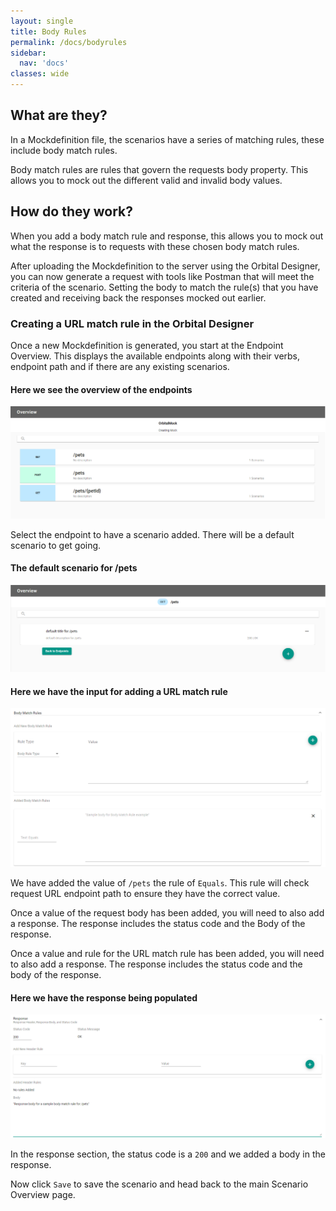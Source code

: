 ```yaml
---
layout: single
title: Body Rules
permalink: /docs/bodyrules
sidebar:
  nav: 'docs'
classes: wide
---
```


## What are they?

In a Mockdefinition file, the scenarios have a series of matching rules, these include body match rules.

Body match rules are rules that govern the requests body property. This allows you to mock out the different
valid and invalid body values.

## How do they work?

When you add a body match rule and response, this allows you to mock out what the response is to requests with
these chosen body match rules.

After uploading the Mockdefinition to the server using the Orbital Designer, you can now generate a request with
tools like Postman that will meet the criteria of the scenario. Setting the body to match the rule(s) that you
have created and receiving back the responses mocked out earlier.

### Creating a URL match rule in the Orbital Designer

Once a new Mockdefinition is generated, you start at the Endpoint Overview. This displays the available endpoints
along with their verbs, endpoint path and if there are any existing scenarios.

#### Here we see the overview of the endpoints

![Endpoint Overview](../../../assets/images/orbital-ui/endpointoverview.png)

Select the endpoint to have a scenario added. There will be a default scenario to get going.

#### The default scenario for /pets

![Scenario Overview](../../../assets/images/orbital-ui/scenariooverview.png)

#### Here we have the input for adding a URL match rule

![URL Request Match - Request](../../../assets/images/request-match-rules/addingbodymatchrule.png)

We have added the value of `/pets` the rule of `Equals`. This
rule will check request URL endpoint path to ensure they have the correct value.

Once a value of the request body has been added, you will need to also add a response. The response
includes the status code and the Body of the response.

Once a value and rule for the URL match rule has been added, you will need to also add a response. The response
includes the status code and the body of the response.

#### Here we have the response being populated

![URL Request Match - Response](../../../assets/images/request-match-rules/addingbodymatchruleresponse.png)

In the response section, the status code is a `200` and we added a body in the response.

Now click `Save` to save the scenario and head back to the main Scenario Overview page.
